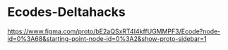 # Ecodes-Deltahacks

https://www.figma.com/proto/bE2aQSxRT4I4kffUGMMPF3/Ecode?node-id=0%3A68&starting-point-node-id=0%3A2&show-proto-sidebar=1
